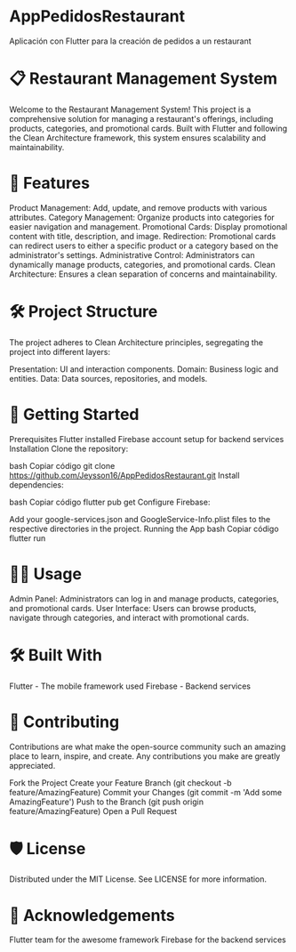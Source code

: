 # AppPedidosRestaurant
Aplicación con Flutter para la creación de pedidos a un restaurant

# 📋 Restaurant Management System
Welcome to the Restaurant Management System! This project is a comprehensive solution for managing a restaurant's offerings, including products, categories, and promotional cards. Built with Flutter and following the Clean Architecture framework, this system ensures scalability and maintainability.

# 🌟 Features
Product Management: Add, update, and remove products with various attributes.
Category Management: Organize products into categories for easier navigation and management.
Promotional Cards: Display promotional content with title, description, and image.
Redirection: Promotional cards can redirect users to either a specific product or a category based on the administrator's settings.
Administrative Control: Administrators can dynamically manage products, categories, and promotional cards.
Clean Architecture: Ensures a clean separation of concerns and maintainability.
# 🛠️ Project Structure
The project adheres to Clean Architecture principles, segregating the project into different layers:

Presentation: UI and interaction components.
Domain: Business logic and entities.
Data: Data sources, repositories, and models.

# 🚀 Getting Started
Prerequisites
Flutter installed
Firebase account setup for backend services
Installation
Clone the repository:

bash
Copiar código
git clone https://github.com/Jeysson16/AppPedidosRestaurant.git
Install dependencies:

bash
Copiar código
flutter pub get
Configure Firebase:

Add your google-services.json and GoogleService-Info.plist files to the respective directories in the project.
Running the App
bash
Copiar código
flutter run

# 🧑‍💻 Usage
Admin Panel: Administrators can log in and manage products, categories, and promotional cards.
User Interface: Users can browse products, navigate through categories, and interact with promotional cards.
# 🛠️ Built With
Flutter - The mobile framework used
Firebase - Backend services

# 📝 Contributing
Contributions are what make the open-source community such an amazing place to learn, inspire, and create. Any contributions you make are greatly appreciated.

Fork the Project
Create your Feature Branch (git checkout -b feature/AmazingFeature)
Commit your Changes (git commit -m 'Add some AmazingFeature')
Push to the Branch (git push origin feature/AmazingFeature)
Open a Pull Request

# 🛡️ License
Distributed under the MIT License. See LICENSE for more information.

# 🙏 Acknowledgements
Flutter team for the awesome framework
Firebase for the backend services